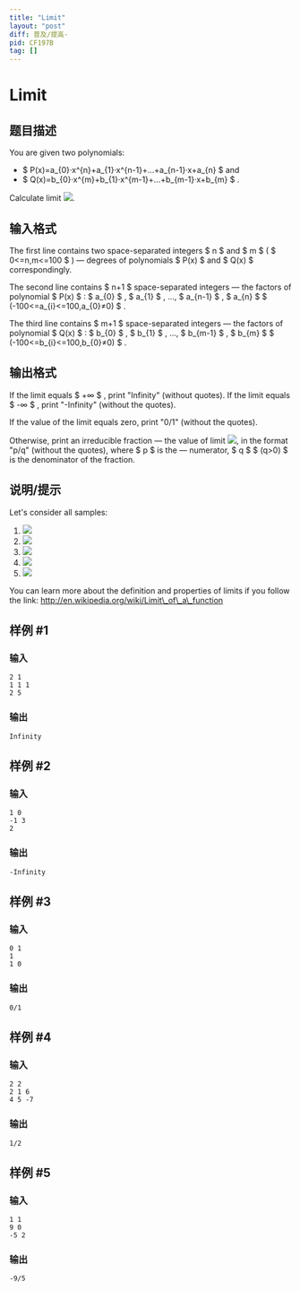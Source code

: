 ```yaml
---
title: "Limit"
layout: "post"
diff: 普及/提高-
pid: CF197B
tag: []
---
```


# Limit

## 题目描述

You are given two polynomials:

- $ P(x)=a_{0}·x^{n}+a_{1}·x^{n-1}+...+a_{n-1}·x+a_{n} $ and
- $ Q(x)=b_{0}·x^{m}+b_{1}·x^{m-1}+...+b_{m-1}·x+b_{m} $ .

Calculate limit ![](https://cdn.luogu.com.cn/upload/vjudge_pic/CF197B/c4175ff9e67dcea784338cdf48751a5246b376e3.png).

## 输入格式

The first line contains two space-separated integers $ n $ and $ m $ ( $ 0<=n,m<=100 $ ) — degrees of polynomials $ P(x) $ and $ Q(x) $ correspondingly.

The second line contains $ n+1 $ space-separated integers — the factors of polynomial $ P(x) $ : $ a_{0} $ , $ a_{1} $ , ..., $ a_{n-1} $ , $ a_{n} $ $ (-100<=a_{i}<=100,a_{0}≠0) $ .

The third line contains $ m+1 $ space-separated integers — the factors of polynomial $ Q(x) $ : $ b_{0} $ , $ b_{1} $ , ..., $ b_{m-1} $ , $ b_{m} $ $ (-100<=b_{i}<=100,b_{0}≠0) $ .

## 输出格式

If the limit equals $ +∞ $ , print "Infinity" (without quotes). If the limit equals $ -∞ $ , print "-Infinity" (without the quotes).

If the value of the limit equals zero, print "0/1" (without the quotes).

Otherwise, print an irreducible fraction — the value of limit ![](https://cdn.luogu.com.cn/upload/vjudge_pic/CF197B/c4175ff9e67dcea784338cdf48751a5246b376e3.png), in the format "p/q" (without the quotes), where $ p $ is the — numerator, $ q $ $ (q&gt;0) $ is the denominator of the fraction.

## 说明/提示

Let's consider all samples:

1. ![](https://cdn.luogu.com.cn/upload/vjudge_pic/CF197B/fa0398edff13cf2c92e5c43221f39e276c660081.png)
2. ![](https://cdn.luogu.com.cn/upload/vjudge_pic/CF197B/c67cf94a1cc8bcaea0f1fad4d1517e71a16c059c.png)
3. ![](https://cdn.luogu.com.cn/upload/vjudge_pic/CF197B/10f72864aeb3074d34f0800e3222dff4f843160b.png)
4. ![](https://cdn.luogu.com.cn/upload/vjudge_pic/CF197B/40209670dcba21fdfb878390c6903f068a0dc416.png)
5. ![](https://cdn.luogu.com.cn/upload/vjudge_pic/CF197B/9292f5d3f957b00c90b246f44689b5ebc7f89abc.png)

You can learn more about the definition and properties of limits if you follow the link: http://en.wikipedia.org/wiki/Limit\_of\_a\_function

## 样例 #1

### 输入

```
2 1
1 1 1
2 5

```

### 输出

```
Infinity

```

## 样例 #2

### 输入

```
1 0
-1 3
2

```

### 输出

```
-Infinity

```

## 样例 #3

### 输入

```
0 1
1
1 0

```

### 输出

```
0/1

```

## 样例 #4

### 输入

```
2 2
2 1 6
4 5 -7

```

### 输出

```
1/2

```

## 样例 #5

### 输入

```
1 1
9 0
-5 2

```

### 输出

```
-9/5

```

